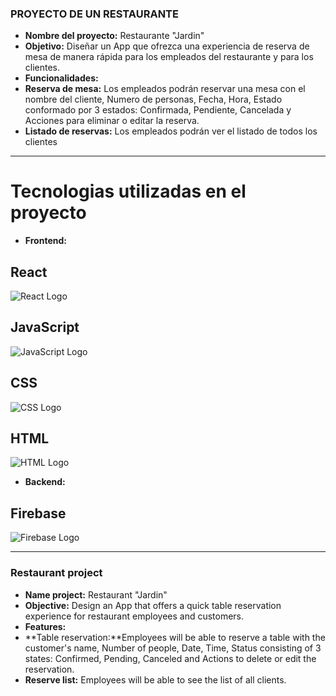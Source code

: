 ### PROYECTO DE UN RESTAURANTE 

- **Nombre del proyecto:** Restaurante "Jardin"
- **Objetivo:** Diseñar un App que ofrezca una experiencia de reserva de mesa de manera rápida para los empleados del restaurante y para los clientes.
- **Funcionalidades:**
- **Reserva de mesa:** Los empleados podrán reservar una mesa con el nombre del cliente, Numero de personas, Fecha, Hora, Estado conformado por 3 estados: Confirmada, Pendiente, Cancelada y Acciones para eliminar o editar la reserva.
- **Listado de reservas:** Los empleados podrán ver el listado de todos los clientes

----------------------------------------------------------------------------------------------

#  Tecnologias utilizadas en el proyecto

- **Frontend:**

## React
![React Logo](https://w7.pngwing.com/pngs/79/518/png-transparent-js-react-js-logo-react-react-native-logos-icon-thumbnail.png)

## JavaScript
![JavaScript Logo](https://w7.pngwing.com/pngs/640/199/png-transparent-javascript-logo-html-javascript-logo-angle-text-rectangle-thumbnail.png)

## CSS
![CSS Logo](https://e7.pngegg.com/pngimages/603/759/png-clipart-css3-cascading-style-sheets-logo-html-world-wide-web-blue-angle-thumbnail.png)

## HTML
![HTML Logo](https://w7.pngwing.com/pngs/201/90/png-transparent-logo-html-html5-thumbnail.png)
- **Backend:**

## Firebase
![Firebase Logo](https://w7.pngwing.com/pngs/246/288/png-transparent-firebase-hd-logo-thumbnail.png)


----------------------------------------------------------------------------------------------

### Restaurant project 

- **Name project:** Restaurant "Jardin"
- **Objective:** Design an App that offers a quick table reservation experience for restaurant employees and customers.
- **Features:**
- **Table reservation:**Employees will be able to reserve a table with the customer's name, Number of people, Date, Time, Status consisting of 3 states: Confirmed, Pending, Canceled and Actions to delete or edit the reservation.
- **Reserve list:** Employees will be able to see the list of all clients.
